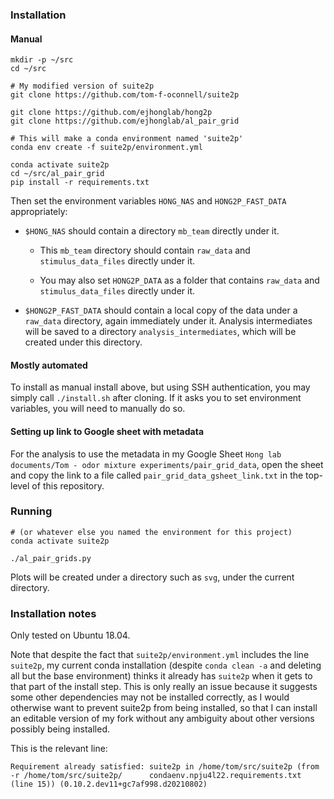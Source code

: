 
### Installation

#### Manual

```
mkdir -p ~/src
cd ~/src

# My modified version of suite2p
git clone https://github.com/tom-f-oconnell/suite2p

git clone https://github.com/ejhonglab/hong2p
git clone https://github.com/ejhonglab/al_pair_grid

# This will make a conda environment named 'suite2p'
conda env create -f suite2p/environment.yml

conda activate suite2p
cd ~/src/al_pair_grid
pip install -r requirements.txt
```

Then set the environment variables `HONG_NAS` and `HONG2P_FAST_DATA` appropriately:

- `$HONG_NAS` should contain a directory `mb_team` directly under it.

  - This `mb_team` directory should contain `raw_data` and `stimulus_data_files`
    directly under it.

  - You may also set `HONG2P_DATA` as a folder that contains `raw_data` and
    `stimulus_data_files` directly under it.

- `$HONG2P_FAST_DATA` should contain a local copy of the data under a `raw_data`
  directory, again immediately under it. Analysis intermediates will be saved to a
  directory `analysis_intermediates`, which will be created under this directory.


#### Mostly automated

To install as manual install above, but using SSH authentication, you may simply call
`./install.sh` after cloning. If it asks you to set environment variables, you will need
to manually do so.


#### Setting up link to Google sheet with metadata

For the analysis to use the metadata in my Google Sheet `Hong lab documents/Tom - odor
mixture experiments/pair_grid_data`, open the sheet and copy the link to a file called
`pair_grid_data_gsheet_link.txt` in the top-level of this repository.


### Running

```
# (or whatever else you named the environment for this project)
conda activate suite2p

./al_pair_grids.py
```

Plots will be created under a directory such as `svg`, under the current directory.


### Installation notes

Only tested on Ubuntu 18.04.

Note that despite the fact that `suite2p/environment.yml` includes the line `suite2p`,
my current conda installation (despite `conda clean -a` and deleting all but the base
environment) thinks it already has `suite2p` when it gets to that part of the install
step. This is only really an issue because it suggests some other dependencies may not
be installed correctly, as I would otherwise want to prevent suite2p from being
installed, so that I can install an editable version of my fork without any ambiguity
about other versions possibly being installed.

This is the relevant line:
```
Requirement already satisfied: suite2p in /home/tom/src/suite2p (from -r /home/tom/src/suite2p/      condaenv.npju4l22.requirements.txt (line 15)) (0.10.2.dev11+gc7af998.d20210802)
```

